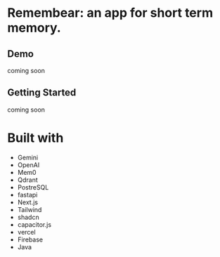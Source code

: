 # Remembear: an app for short term memory.

## Demo

coming soon

## Getting Started

coming soon

# Built with

- Gemini
- OpenAI
- Mem0
- Qdrant
- PostreSQL
- fastapi
- Next.js
- Tailwind
- shadcn
- capacitor.js
- vercel
- Firebase
- Java